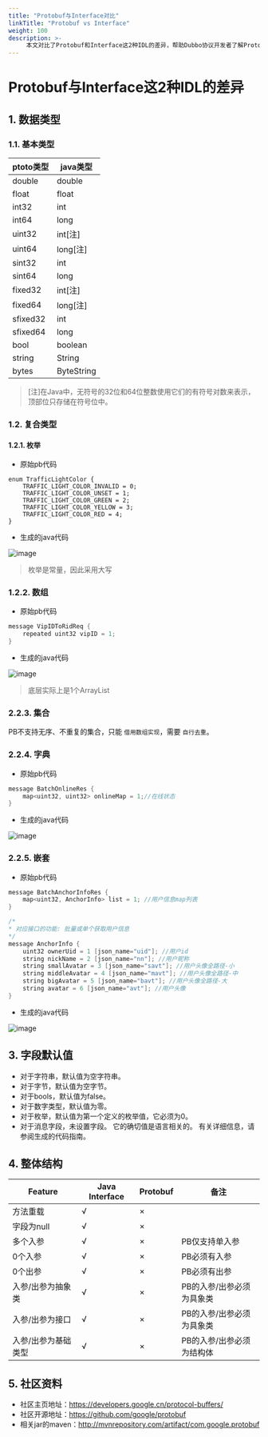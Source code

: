 ```yaml
---
title: "Protobuf与Interface对比"
linkTitle: "Protobuf vs Interface"
weight: 100
description: >-
     本文对比了Protobuf和Interface这2种IDL的差异，帮助Dubbo协议开发者了解Protobuf，为后续转到Triple协议和Grpc协议做铺垫。
---
```


# Protobuf与Interface这2种IDL的差异

## 1. 数据类型

### 1.1. 基本类型

| ptoto类型  | java类型 | 
| ---- | ---- |
double | double
float | float 
int32 | int
int64 | long
uint32 | int[注]
uint64 | long[注]
sint32 | int
sint64 | long
fixed32 | int[注]
fixed64 | long[注]
sfixed32 |  int
sfixed64 | long
bool | boolean
string | String
bytes | ByteString

> [注]在Java中，无符号的32位和64位整数使用它们的有符号对数来表示，顶部位只存储在符号位中。

### 1.2. 复合类型

#### 1.2.1. 枚举

* 原始pb代码

```java.
enum TrafficLightColor {
    TRAFFIC_LIGHT_COLOR_INVALID = 0;
    TRAFFIC_LIGHT_COLOR_UNSET = 1;
    TRAFFIC_LIGHT_COLOR_GREEN = 2;
    TRAFFIC_LIGHT_COLOR_YELLOW = 3;
    TRAFFIC_LIGHT_COLOR_RED = 4;
}
```

* 生成的java代码

![image](https://user-images.githubusercontent.com/22830937/124234531-b96c2c80-db46-11eb-8155-a77dbe059f07.png)

> 枚举是常量，因此采用大写

### 1.2.2. 数组

* 原始pb代码

```java
message VipIDToRidReq {
    repeated uint32 vipID = 1;
}
```

* 生成的java代码

![image](https://user-images.githubusercontent.com/22830937/124234564-c4bf5800-db46-11eb-94fc-a056af6089cb.png)

> 底层实际上是1个ArrayList

### 2.2.3. 集合

PB不支持无序、不重复的集合，只能 ``借用数组实现``，需要 ``自行去重``。

### 2.2.4. 字典

* 原始pb代码

```java
message BatchOnlineRes {
    map<uint32, uint32> onlineMap = 1;//在线状态
}
```

* 生成的java代码

![image](https://user-images.githubusercontent.com/22830937/124234654-e4568080-db46-11eb-9700-b30022ebee21.png)

### 2.2.5. 嵌套

* 原始pb代码

```java
message BatchAnchorInfoRes {
    map<uint32, AnchorInfo> list = 1; //用户信息map列表
}

/*
* 对应接口的功能: 批量或单个获取用户信息
*/
message AnchorInfo {
    uint32 ownerUid = 1 [json_name="uid"]; //用户id
    string nickName = 2 [json_name="nn"]; //用户昵称
    string smallAvatar = 3 [json_name="savt"]; //用户头像全路径-小
    string middleAvatar = 4 [json_name="mavt"]; //用户头像全路径-中
    string bigAvatar = 5 [json_name="bavt"]; //用户头像全路径-大
    string avatar = 6 [json_name="avt"]; //用户头像
}
```

* 生成的java代码

![image](https://user-images.githubusercontent.com/22830937/124234723-f89a7d80-db46-11eb-82d0-a8aee5322098.png)

## 3. 字段默认值

* 对于字符串，默认值为空字符串。
* 对于字节，默认值为空字节。
* 对于bools，默认值为false。
* 对于数字类型，默认值为零。
* 对于枚举，默认值为第一个定义的枚举值，它必须为0。
* 对于消息字段，未设置字段。 它的确切值是语言相关的。 有关详细信息，请参阅生成的代码指南。

## 4. 整体结构

|  Feature  |  Java Interface   | Protobuf  | 备注  |
|  ----  | ----  | ----  | ----  |
| 方法重载  | √ | × |  |
| 字段为null  | √ | × |  |
| 多个入参  | √ | × | PB仅支持单入参 |
| 0个入参  | √ | × | PB必须有入参 |
| 0个出参  | √ | × | PB必须有出参 |
| 入参/出参为抽象类  | √ | × | PB的入参/出参必须为具象类 |
| 入参/出参为接口  | √ | × | PB的入参/出参必须为具象类 |
| 入参/出参为基础类型  | √ | × | PB的入参/出参必须为结构体 |

## 5. 社区资料
* 社区主页地址：https://developers.google.cn/protocol-buffers/
* 社区开源地址：https://github.com/google/protobuf
* 相关jar的maven：http://mvnrepository.com/artifact/com.google.protobuf
